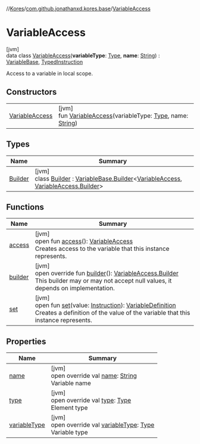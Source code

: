 //[Kores](../../../index.md)/[com.github.jonathanxd.kores.base](../index.md)/[VariableAccess](index.md)

# VariableAccess

[jvm]\
data class [VariableAccess](index.md)(**variableType**: [Type](https://docs.oracle.com/javase/8/docs/api/java/lang/reflect/Type.html), **name**: [String](https://kotlinlang.org/api/latest/jvm/stdlib/kotlin/-string/index.html)) : [VariableBase](../-variable-base/index.md), [TypedInstruction](../-typed-instruction/index.md)

Access to a variable in local scope.

## Constructors

| | |
|---|---|
| [VariableAccess](-variable-access.md) | [jvm]<br>fun [VariableAccess](-variable-access.md)(variableType: [Type](https://docs.oracle.com/javase/8/docs/api/java/lang/reflect/Type.html), name: [String](https://kotlinlang.org/api/latest/jvm/stdlib/kotlin/-string/index.html)) |

## Types

| Name | Summary |
|---|---|
| [Builder](-builder/index.md) | [jvm]<br>class [Builder](-builder/index.md) : [VariableBase.Builder](../-variable-base/-builder/index.md)<[VariableAccess](index.md), [VariableAccess.Builder](-builder/index.md)> |

## Functions

| Name | Summary |
|---|---|
| [access](../-variable-base/access.md) | [jvm]<br>open fun [access](../-variable-base/access.md)(): [VariableAccess](index.md)<br>Creates access to the variable that this instance represents. |
| [builder](builder.md) | [jvm]<br>open override fun [builder](builder.md)(): [VariableAccess.Builder](-builder/index.md)<br>This builder may or may not accept null values, it depends on implementation. |
| [set](../-variable-base/set.md) | [jvm]<br>open fun [set](../-variable-base/set.md)(value: [Instruction](../../com.github.jonathanxd.kores/-instruction/index.md)): [VariableDefinition](../-variable-definition/index.md)<br>Creates a definition of the value of the variable that this instance represents. |

## Properties

| Name | Summary |
|---|---|
| [name](name.md) | [jvm]<br>open override val [name](name.md): [String](https://kotlinlang.org/api/latest/jvm/stdlib/kotlin/-string/index.html)<br>Variable name |
| [type](index.md#180953013%2FProperties%2F-1216412040) | [jvm]<br>open override val [type](index.md#180953013%2FProperties%2F-1216412040): [Type](https://docs.oracle.com/javase/8/docs/api/java/lang/reflect/Type.html)<br>Element type |
| [variableType](variable-type.md) | [jvm]<br>open override val [variableType](variable-type.md): [Type](https://docs.oracle.com/javase/8/docs/api/java/lang/reflect/Type.html)<br>Variable type |

